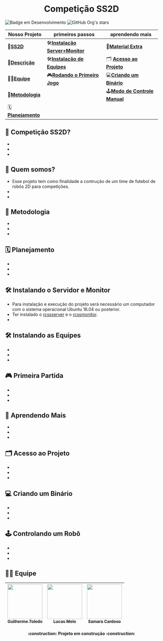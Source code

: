 <h1 align="center"> Competição SS2D </h1>

![Badge em Desenvolvimento](http://img.shields.io/static/v1?label=STATUS&message=EM%20DESENVOLVIMENTO&color=GREEN&style=for-the-badge)
![GitHub Org's stars](https://img.shields.io/github/stars/ras-ufcg/SS2D?style=for-the-badge&logo=github)

| Nosso Projeto | primeiros passos |aprendendo mais|
| ---------------- | ---------------- |------------- |
| 🤖[**SS2D**](#-oque-é-a-ss2d) |🛠[**Instalação Server+Monitor**](#-instalando-o-servidor-e-monitor) |📖[**Material Extra**](#-aprender-mais) |
| 📝[**Descrição**](#-quem-somos) |🛠[**Instalação de Equipes**](#-instalando-as-equipes) |🗂️ [**Acesso ao Projeto**](#-acesso-ao-projeto) |
| 🧑‍🎓[**Equipe**](#-equipe) |🎮[**Rodando o Primeiro Jogo**](#-primeira-partida) |💻[**Criando um Binário**](#-criando-um-binário) |
| 📄[**Metodologia**](#-metodologia) | | 🕹️[**Modo de Controle Manual**](#-controlando-um-robô) |
| 🗓[**Planejamento**](#-planejamento) | | |

<!--- ## Sumário
- Sobre o Projeto
    - 🤖[**SS2D**](#-Competição-SS2D) 
    - 📝[**Descrição**](#-quem-somos)
    - 🧑‍🎓[**Equipe**](#-equipe)
    - 📄[**Metodologia**](#-metodologia)
    - 🗓[**Planejamento**](#-planejamento) 
- Primeiros Passos
    - 🛠[**Instalação Server+Monitor**](#-instalando-o-servidor-e-monitor)
    - 🛠[**Instalação de Equipes**](#-instalando-as-equipes)
    - 🎮[**Rodando o Primeiro Jogo**](#-primeira-partida) 
- Apredendo Mais
    - 📖[**Material Extra**](#-aprender-mais)
    - 🗂️ [**Acesso ao Projeto**](#-acesso-ao-projeto)
    - 💻[**Criando um Binário**](#-criando-um-binário)
    - 🕹️[**Modo de Controle Manual**](#-controlando-um-robô) -->
## 🤖 Competição SS2D?
-
-
-
## 📝 Quem somos?
- Esse projeto tem como finalidade a contrução de um time de futebol de robôs 2D para competições. 
-
-
## 📄 Metodologia
-
-
-

## 🗓 Planejamento
-
-
-

## 🛠 Instalando o Servidor e Monitor
- Para instalação e execução do projeto será necessário um computador com o sistema operacional Ubuntu 16.04 ou posterior.
- Ter instalado o [rcssserver](https://github.com/rcsoccersim/rcssserver) e o [rcssmonitor](https://github.com/rcsoccersim/rcssmonitor).
-

## 🛠 Instalando as Equipes
-
-
- 

## 🎮 Primeira Partida
-
-
-

## 📖 Aprendendo Mais
-
-
-

## 🗂 Acesso ao Projeto
-
-
-

## ‍💻 Criando um Binário
-
-
-

## 🕹 Controlando um Robô
-
-
-

## 🧑‍🎓 Equipe
| [<img src="https://avatars.githubusercontent.com/u/79481939?v=4" width=115><br><sub>Guilherme Toledo</sub>](https://github.com/drawnator) |  [<img src="https://avatars.githubusercontent.com/u/25869603?v=4" width=115><br><sub>Lucas Melo</sub>](https://github.com/TryhardCC) |  [<img src="https://avatars.githubusercontent.com/u/57972059?v=4" width=115><br><sub>Samara Cardoso</sub>](https://github.com/SamaraLimaCardoso) |
| :---: | :---: | :---: |


<h4 align="center"> 
    :construction:  Projeto em construção  :construction:
</h4>
